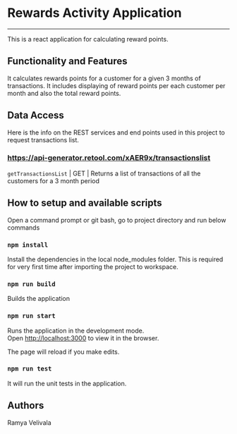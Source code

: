 # Rewards Activity Application
------------------------------
This is a react application for calculating reward points.

## Functionality and Features

It calculates rewards points for a customer for a given 3 months of transactions.
It includes displaying of reward points per each customer per month and also the total reward points.

## Data Access

Here is the info on the REST services and end points used in this project to request transactions list.

### https://api-generator.retool.com/xAER9x/transactionslist

`getTransactionsList`   | GET | Returns a list of transactions of all the customers for a 3 month period

## How to setup and available scripts
Open a command prompt or git bash, go to project directory and run below commands

### `npm install`

Install the dependencies in the local node_modules folder. This is required for very first time after importing the project to workspace.

### `npm run build`

Builds the application

### `npm run start`

Runs the application in the development mode. <br/>
Open [http://localhost:3000](http://localhost:3000) to view it in the browser.

The page will reload if you make edits.<br/>

### `npm run test`

It will run the unit tests in the application.

## Authors
Ramya Velivala



